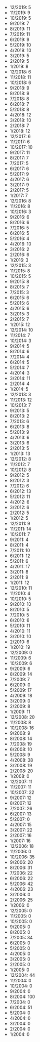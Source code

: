 *  12/2019: 5
*  11/2019: 9
*  10/2019: 5
*  9/2019: 7
*  8/2019: 11
*  7/2019: 11
*  6/2019: 9
*  5/2019: 10
*  4/2019: 10
*  3/2019: 5
*  2/2019: 5
*  1/2019: 8
*  12/2018: 6
*  11/2018: 11
*  10/2018: 6
*  9/2018: 9
*  8/2018: 9
*  7/2018: 8
*  6/2018: 7
*  5/2018: 8
*  4/2018: 12
*  3/2018: 10
*  2/2018: 7
*  1/2018: 12
*  12/2017: 6
*  11/2017: 6
*  10/2017: 10
*  9/2017: 11
*  8/2017: 7
*  7/2017: 5
*  6/2017: 6
*  5/2017: 9
*  4/2017: 6
*  3/2017: 9
*  2/2017: 5
*  1/2017: 7
*  12/2016: 8
*  11/2016: 8
*  10/2016: 3
*  9/2016: 6
*  8/2016: 6
*  7/2016: 5
*  6/2016: 5
*  5/2016: 4
*  4/2016: 10
*  3/2016: 2
*  2/2016: 6
*  1/2016: 3
*  12/2015: 3
*  11/2015: 8
*  10/2015: 5
*  9/2015: 8
*  8/2015: 7
*  7/2015: 3
*  6/2015: 6
*  5/2015: 6
*  4/2015: 6
*  3/2015: 3
*  2/2015: 7
*  1/2015: 12
*  12/2014: 10
*  11/2014: 7
*  10/2014: 3
*  9/2014: 5
*  8/2014: 6
*  7/2014: 4
*  6/2014: 5
*  5/2014: 7
*  4/2014: 3
*  3/2014: 11
*  2/2014: 4
*  1/2014: 5
*  12/2013: 3
*  11/2013: 12
*  10/2013: 7
*  9/2013: 5
*  8/2013: 2
*  7/2013: 6
*  6/2013: 8
*  5/2013: 9
*  4/2013: 6
*  3/2013: 6
*  2/2013: 5
*  1/2013: 13
*  12/2012: 8
*  11/2012: 7
*  10/2012: 8
*  9/2012: 5
*  8/2012: 3
*  7/2012: 6
*  6/2012: 13
*  5/2012: 11
*  4/2012: 6
*  3/2012: 6
*  2/2012: 5
*  1/2012: 5
*  12/2011: 9
*  11/2011: 14
*  10/2011: 7
*  9/2011: 4
*  8/2011: 4
*  7/2011: 10
*  6/2011: 12
*  5/2011: 6
*  4/2011: 17
*  3/2011: 8
*  2/2011: 9
*  1/2011: 12
*  12/2010: 11
*  11/2010: 4
*  10/2010: 5
*  9/2010: 10
*  8/2010: 5
*  7/2010: 5
*  6/2010: 6
*  5/2010: 11
*  4/2010: 11
*  3/2010: 10
*  2/2010: 6
*  1/2010: 19
*  12/2009: 0
*  11/2009: 6
*  10/2009: 6
*  9/2009: 6
*  8/2009: 14
*  7/2009: 7
*  6/2009: 0
*  5/2009: 17
*  4/2009: 18
*  3/2009: 0
*  2/2009: 8
*  1/2009: 11
*  12/2008: 20
*  11/2008: 8
*  10/2008: 16
*  9/2008: 9
*  8/2008: 14
*  7/2008: 19
*  6/2008: 10
*  5/2008: 9
*  4/2008: 38
*  3/2008: 19
*  2/2008: 20
*  1/2008: 0
*  12/2007: 11
*  11/2007: 11
*  10/2007: 22
*  9/2007: 12
*  8/2007: 12
*  7/2007: 26
*  6/2007: 13
*  5/2007: 0
*  4/2007: 15
*  3/2007: 22
*  2/2007: 16
*  1/2007: 16
*  12/2006: 18
*  11/2006: 0
*  10/2006: 35
*  9/2006: 20
*  8/2006: 31
*  7/2006: 22
*  6/2006: 22
*  5/2006: 42
*  4/2006: 23
*  3/2006: 0
*  2/2006: 25
*  1/2006: 0
*  12/2005: 0
*  11/2005: 0
*  10/2005: 0
*  9/2005: 0
*  8/2005: 0
*  7/2005: 34
*  6/2005: 0
*  5/2005: 0
*  4/2005: 0
*  3/2005: 0
*  2/2005: 0
*  1/2005: 0
*  12/2004: 44
*  11/2004: 0
*  10/2004: 0
*  9/2004: 0
*  8/2004: 100
*  7/2004: 0
*  6/2004: 51
*  5/2004: 0
*  4/2004: 0
*  3/2004: 0
*  2/2004: 0
*  1/2004: 0
